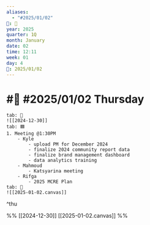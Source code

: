 ```yaml
---
aliases:
  - "#2025/01/02"
📁: 📅
year: 2025
quarter: 1Q
month: January
date: 02
time: 12:11
week: 01
day: 4
📅: 2025/01/02
---
```

# #📅 #2025/01/02 Thursday

```tabs
tab: 📅
![[2024-12-30]]
tab: 🟦
1. Meeting @1:30PM
	- Kyle
		- upload PM for December 2024
		- finalize 2024 community report data
		- finalize brand management dashboard
		- data analytics training
	- Mahmoud
		- Katsyarina meeting
	- Rifga
		- 2025 MCRE Plan
tab: 🧠
![[2025-01-02.canvas]]
```

^thu

%%
[[2024-12-30]]
[[2025-01-02.canvas]]
%%